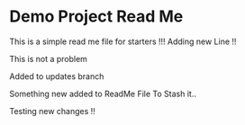 # Demo Project Read Me

This is a simple read me file for starters !!!
Adding new Line !!


This is not a problem 

Added to updates branch


Something new added to ReadMe File To Stash it..

Testing new changes !!